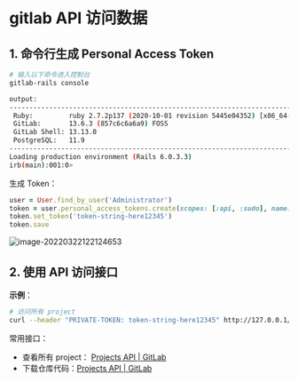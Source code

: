# gitlab API 访问数据

## 1. 命令行生成 Personal Access Token

```bash
# 输入以下命令进入控制台
gitlab-rails console

output:
--------------------------------------------------------------------------------
 Ruby:         ruby 2.7.2p137 (2020-10-01 revision 5445e04352) [x86_64-linux]
 GitLab:       13.6.3 (857c6c6a6a9) FOSS
 GitLab Shell: 13.13.0
 PostgreSQL:   11.9
--------------------------------------------------------------------------------
Loading production environment (Rails 6.0.3.3)
irb(main):001:0> 
```

生成 Token：

```ruby
user = User.find_by_user('Administrator')
token = user.personal_access_tokens.create(scopes: [:api, :sudo], name: 'Automation token')
token.set_token('token-string-here12345')
token.save
```

![image-20220322122124653](http://blog-img-figure.oss-cn-chengdu.aliyuncs.com/img/image-20220322122124653.png)

## 2. 使用 API 访问接口

**示例**：

```bash
# 访问所有 project
curl --header "PRIVATE-TOKEN: token-string-here12345" http://127.0.0.1/api/v4/projects | python -m "json.tool"
```

常用接口：

- 查看所有 project： [Projects API | GitLab](https://docs.gitlab.com/ee/api/projects.html#list-all-projects)
- 下载仓库代码：[Projects API | GitLab](https://docs.gitlab.com/ee/api/projects.html#list-all-projects)
